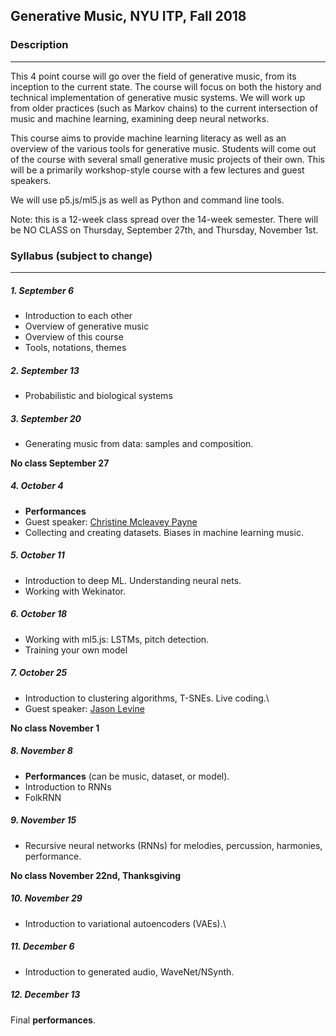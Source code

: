 ## Generative Music, NYU ITP, Fall 2018

### Description
--------

This 4 point course will go over the field of generative music, from its inception to the current state. The course will focus on both the history and technical implementation of generative music systems. We will work up from older practices (such as Markov chains) to the current intersection of music and machine learning, examining deep neural networks. 

This course aims to provide machine learning literacy as well as an overview of the various tools for generative music. Students will come out of the course with several small generative music projects of their own. This will be a primarily workshop-style course with a few lectures and guest speakers.

We will use p5.js/ml5.js as well as Python and command line tools.

Note: this is a 12-week class spread over the 14-week semester. There will be NO CLASS on Thursday, September 27th, and Thursday, November 1st.


### Syllabus (subject to change)
--------

##### 1. September 6
  * Introduction to each other
  * Overview of generative music
  * Overview of this course 
  * Tools, notations, themes 

##### 2. September 13

  * Probabilistic and biological systems

##### 3. September 20

  * Generating music from data: samples and composition.

**No class September 27**

##### 4. October 4
  * **Performances**
  * Guest speaker: [Christine Mcleavey Payne](http://christinemcleavey.com/)
  * Collecting and creating datasets. Biases in machine learning music.

##### 5. October 11
  * Introduction to deep ML. Understanding neural nets.
  * Working with Wekinator.

##### 6. October 18
  * Working with ml5.js: LSTMs, pitch detection.
  * Training your own model

##### 7. October 25
  * Introduction to clustering algorithms, T-SNEs. Live coding.\
  * Guest speaker: [Jason Levine](https://www.instagram.com/livecodez)

**No class November 1**

##### 8. November 8
  * **Performances** (can be music, dataset, or model).
  * Introduction to RNNs
  * FolkRNN

##### 9. November 15
  * Recursive neural networks (RNNs) for melodies, percussion, harmonies, performance.

**No class November 22nd, Thanksgiving**

##### 10. November 29
  * Introduction to variational autoencoders (VAEs).\

##### 11. December 6
  * Introduction to generated audio, WaveNet/NSynth.

##### 12. December 13
Final **performances**.


